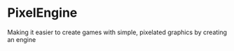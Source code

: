 # PixelEngine
Making it easier to create games with simple, pixelated graphics by creating an engine

